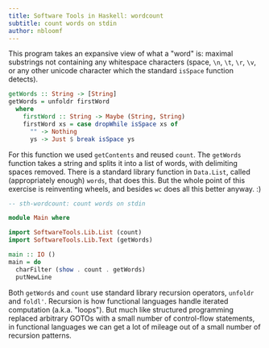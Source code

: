 ```yaml
---
title: Software Tools in Haskell: wordcount
subtitle: count words on stdin
author: nbloomf
---
```


This program takes an expansive view of what a "word" is: maximal substrings not containing any whitespace characters (space, ``\n``, ``\t``, ``\r``, ``\v``, or any other unicode character which the standard ``isSpace`` function detects).


```haskell
getWords :: String -> [String]
getWords = unfoldr firstWord
  where
    firstWord :: String -> Maybe (String, String)
    firstWord xs = case dropWhile isSpace xs of
      "" -> Nothing
      ys -> Just $ break isSpace ys
```


For this function we used ``getContents`` and reused ``count``. The ``getWords`` function takes a string and splits it into a list of words, with delimiting spaces removed. There is a standard library function in ``Data.List``, called (appropriately enough) ``words``, that does this. But the whole point of this exercise is reinventing wheels, and besides ``wc`` does all this better anyway. :)


```haskell
-- sth-wordcount: count words on stdin

module Main where

import SoftwareTools.Lib.List (count)
import SoftwareTools.Lib.Text (getWords)

main :: IO ()
main = do
  charFilter (show . count . getWords)
  putNewLine
```


Both ``getWords`` and ``count`` use standard library recursion operators, ``unfoldr`` and ``foldl'``. Recursion is how functional languages handle iterated computation (a.k.a. "loops"). But much like structured programming replaced arbitrary GOTOs with a small number of control-flow statements, in functional languages we can get a lot of mileage out of a small number of recursion patterns.
